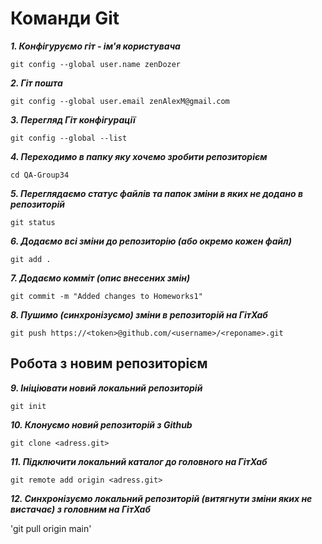 # Команди Git

***1. Конфігуруємо гіт - ім'я користувача***

`git config --global user.name zenDozer`

***2. Гіт пошта***

`git config --global user.email zenAlexM@gmail.com`

***3. Перегляд Гіт конфігурації***

`git config --global --list`

***4. Переходимо в папку яку хочемо зробити репозиторієм***

`cd QA-Group34`

***5. Переглядаємо статус файлів та папок зміни в яких не додано в репозиторій***

`git status`

***6. Додаємо всі зміни до репозиторію (або окремо кожен файл)***

`git add .`

***7. Додаємо комміт (опис внесених змін)***

`git commit -m "Added changes to Homeworks1"`

***8. Пушимо (синхронізуємо) зміни в репозиторій на ГітХаб***

`git push https://<token>@github.com/<username>/<reponame>.git`

## Робота з новим репозиторієм

***9. Ініціювати новий локальний репозиторій***

`git init`

***10. Клонуємо новий репозиторій з Github***

`git clone <adress.git>`

***11. Підключити локальний каталог до головного на ГітХаб***

`git remote add origin <adress.git>`

***12. Синхронізуємо локальний репозиторій (витягнути зміни яких не вистачає) з головним на ГітХаб***

'git pull origin main'